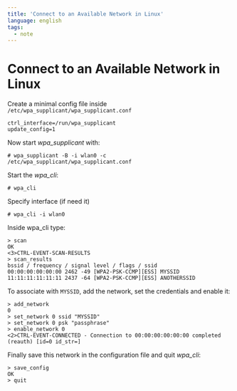 ```yaml
---
title: 'Connect to an Available Network in Linux'
language: english
tags:
  - note
---
```


# Connect to an Available Network in Linux

Create a minimal config file inside `/etc/wpa_supplicant/wpa_supplicant.conf`

```
ctrl_interface=/run/wpa_supplicant
update_config=1
```

Now start _wpa_supplicant_ with:

```
# wpa_supplicant -B -i wlan0 -c /etc/wpa_supplicant/wpa_supplicant.conf
```

Start the _wpa_cli_:

```
# wpa_cli
```

Specify interface (if need it)

```
# wpa_cli -i wlan0
```

Inside wpa_cli type:

```
> scan
OK
<3>CTRL-EVENT-SCAN-RESULTS
> scan_results
bssid / frequency / signal level / flags / ssid
00:00:00:00:00:00 2462 -49 [WPA2-PSK-CCMP][ESS] MYSSID
11:11:11:11:11:11 2437 -64 [WPA2-PSK-CCMP][ESS] ANOTHERSSID
```

To associate with `MYSSID`, add the network, set the credentials and enable it:

```
> add_network
0
> set_network 0 ssid "MYSSID"
> set_network 0 psk "passphrase"
> enable_network 0
<2>CTRL-EVENT-CONNECTED - Connection to 00:00:00:00:00:00 completed (reauth) [id=0 id_str=]
```

Finally save this network in the configuration file and quit _wpa_cli_:

```
> save_config
OK
> quit
```

